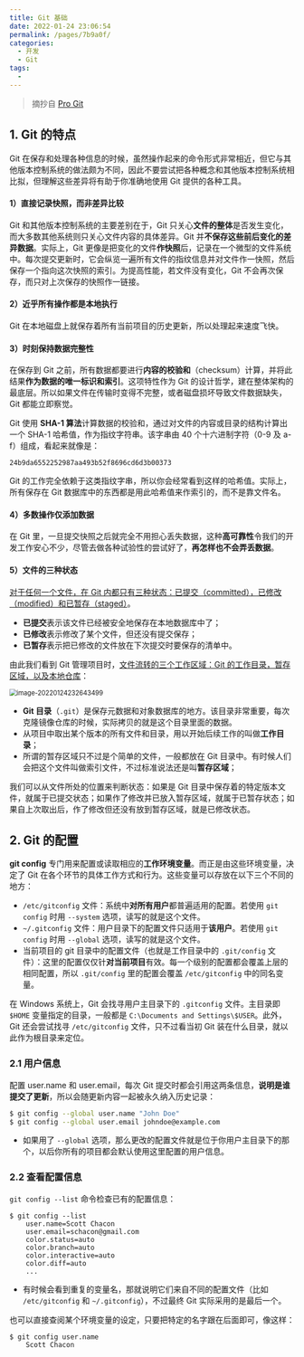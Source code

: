 ```yaml
---
title: Git 基础
date: 2022-01-24 23:06:54
permalink: /pages/7b9a0f/
categories:
  - 开发
  - Git
tags:
  - 
---
```


> 摘抄自 [Pro Git](https://gitee.com/progit/)

## 1. Git 的特点

Git 在保存和处理各种信息的时候，虽然操作起来的命令形式非常相近，但它与其他版本控制系统的做法颇为不同，因此不要尝试把各种概念和其他版本控制系统相比拟，但理解这些差异将有助于你准确地使用 Git 提供的各种工具。

#### 1）直接记录快照，而非差异比较

Git 和其他版本控制系统的主要差别在于，Git 只关心**文件的整体**是否发生变化，而大多数其他系统则只关心文件内容的具体差异。Git 并**不保存这些前后变化的差异数据**。实际上，Git 更像是把变化的文件**作快照**后，记录在一个微型的文件系统中。每次提交更新时，它会纵览一遍所有文件的指纹信息并对文件作一快照，然后保存一个指向这次快照的索引。为提高性能，若文件没有变化，Git 不会再次保存，而只对上次保存的快照作一链接。

#### 2）近乎所有操作都是本地执行

Git 在本地磁盘上就保存着所有当前项目的历史更新，所以处理起来速度飞快。

#### 3）时刻保持数据完整性

在保存到 Git 之前，所有数据都要进行**内容的校验和**（checksum）计算，并将此结果**作为数据的唯一标识和索引**。这项特性作为 Git 的设计哲学，建在整体架构的最底层。所以如果文件在传输时变得不完整，或者磁盘损坏导致文件数据缺失，Git 都能立即察觉。

Git 使用 **SHA-1 算法**计算数据的校验和，通过对文件的内容或目录的结构计算出一个 SHA-1 哈希值，作为指纹字符串。该字串由 40 个十六进制字符（0-9 及 a-f）组成，看起来就像是：

```
24b9da6552252987aa493b52f8696cd6d3b00373
```

Git 的工作完全依赖于这类指纹字串，所以你会经常看到这样的哈希值。实际上，所有保存在 Git 数据库中的东西都是用此哈希值来作索引的，而不是靠文件名。

#### 4）多数操作仅添加数据

在 Git 里，一旦提交快照之后就完全不用担心丢失数据，这种**高可靠性**令我们的开发工作安心不少，尽管去做各种试验性的尝试好了，**再怎样也不会弄丢数据**。

#### 5）文件的三种状态

<u>对于任何一个文件，在 Git 内都只有三种状态：已提交（committed），已修改（modified）和已暂存（staged）</u>。

+ **已提交**表示该文件已经被安全地保存在本地数据库中了；
+ **已修改**表示修改了某个文件，但还没有提交保存；
+ **已暂存**表示把已修改的文件放在下次提交时要保存的清单中。

由此我们看到 Git 管理项目时，<u>文件流转的三个工作区域：Git 的工作目录，暂存区域，以及本地仓库</u>：

<img src="https://notebook-img-1304596351.cos.ap-beijing.myqcloud.com/img/image-20220124232643499.png" alt="image-20220124232643499" style="zoom: 80%;" />

+ **Git 目录**（`.git`）是保存元数据和对象数据库的地方。该目录非常重要，每次克隆镜像仓库的时候，实际拷贝的就是这个目录里面的数据。
+ 从项目中取出某个版本的所有文件和目录，用以开始后续工作的叫做**工作目录**；
+ 所谓的暂存区域只不过是个简单的文件，一般都放在 Git 目录中。有时候人们会把这个文件叫做索引文件，不过标准说法还是叫**暂存区域**；

我们可以从文件所处的位置来判断状态：如果是 Git 目录中保存着的特定版本文件，就属于已提交状态；如果作了修改并已放入暂存区域，就属于已暂存状态；如果自上次取出后，作了修改但还没有放到暂存区域，就是已修改状态。

## 2. Git 的配置

**git config** 专门用来配置或读取相应的**工作环境变量**。而正是由这些环境变量，决定了 Git 在各个环节的具体工作方式和行为。这些变量可以存放在以下三个不同的地方：

+ `/etc/gitconfig` 文件：系统中**对所有用户**都普遍适用的配置。若使用 `git config` 时用 `--system` 选项，读写的就是这个文件。
+ `~/.gitconfig` 文件：用户目录下的配置文件只适用于**该用户**。若使用 `git config` 时用 `--global` 选项，读写的就是这个文件。
+ 当前项目的 git 目录中的配置文件（也就是工作目录中的 `.git/config` 文件）：这里的配置仅仅针**对当前项目**有效。每一个级别的配置都会覆盖上层的相同配置，所以 `.git/config` 里的配置会覆盖 `/etc/gitconfig` 中的同名变量。

在 Windows 系统上，Git 会找寻用户主目录下的 `.gitconfig` 文件。主目录即 `$HOME` 变量指定的目录，一般都是 `C:\Documents and Settings\$USER`。此外，Git 还会尝试找寻 `/etc/gitconfig` 文件，只不过看当初 Git 装在什么目录，就以此作为根目录来定位。

### 2.1 用户信息

配置 user.name 和 user.email，每次 Git 提交时都会引用这两条信息，**说明是谁提交了更新**，所以会随更新内容一起被永久纳入历史记录：

```bash
$ git config --global user.name "John Doe"
$ git config --global user.email johndoe@example.com
```

+ 如果用了 `--global` 选项，那么更改的配置文件就是位于你用户主目录下的那个，以后你所有的项目都会默认使用这里配置的用户信息。

### 2.2 查看配置信息

`git config --list` 命令检查已有的配置信息：

```shell
$ git config --list
    user.name=Scott Chacon
    user.email=schacon@gmail.com
    color.status=auto
    color.branch=auto
    color.interactive=auto
    color.diff=auto
    ...
```

+ 有时候会看到重复的变量名，那就说明它们来自不同的配置文件（比如 `/etc/gitconfig` 和 `~/.gitconfig`），不过最终 Git 实际采用的是最后一个。

也可以直接查阅某个环境变量的设定，只要把特定的名字跟在后面即可，像这样：

```shell
$ git config user.name
    Scott Chacon
```

